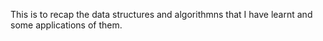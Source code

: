 This is to recap the data structures and algorithmns that I have learnt and some applications of them.